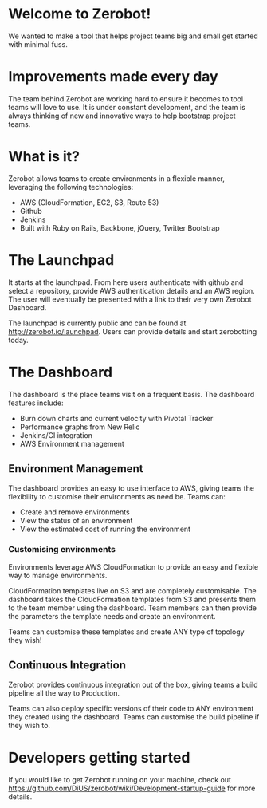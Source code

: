 # Welcome to Zerobot!

We wanted to make a tool that helps project teams big and small get started with minimal fuss. 

# Improvements made every day

The team behind Zerobot are working hard to ensure it becomes to tool teams will love to use. It is under constant development, and the team is always thinking of new and innovative ways to help bootstrap project teams.

# What is it?

Zerobot allows teams to create environments in a flexible manner, leveraging the following technologies:

* AWS (CloudFormation, EC2, S3, Route 53)
* Github
* Jenkins
* Built with Ruby on Rails, Backbone, jQuery, Twitter Bootstrap

# The Launchpad

It starts at the launchpad. From here users authenticate with github and select a repository, provide AWS authentication details and an AWS region. The user will eventually be presented with a link to their very own Zerobot Dashboard.

The launchpad is currently public and can be found at http://zerobot.io/launchpad. Users can provide details and start zerobotting today.

# The Dashboard

The dashboard is the place teams visit on a frequent basis. The dashboard features include:

* Burn down charts and current velocity with Pivotal Tracker
* Performance graphs from New Relic
* Jenkins/CI integration
* AWS Environment management

## Environment Management

The dashboard provides an easy to use interface to AWS, giving teams the flexibility to customise their environments as need be. Teams can:

* Create and remove environments
* View the status of an environment
* View the estimated cost of running the environment

### Customising environments

Environments leverage AWS CloudFormation to provide an easy and flexible way to manage environments. 

CloudFormation templates live on S3 and are completely customisable. The dashboard takes the CloudFormation templates from S3 and presents them to the team member using the dashboard. Team members can then provide the parameters the template needs and create an environment. 

Teams can customise these templates and create ANY type of topology they wish!

## Continuous Integration

Zerobot provides continuous integration out of the box, giving teams a build pipeline all the way to Production. 

Teams can also deploy specific versions of their code to ANY environment they created using the dashboard. Teams can customise the build pipeline if they wish to.

# Developers getting started

If you would like to get Zerobot running on your machine, check out https://github.com/DiUS/zerobot/wiki/Development-startup-guide for more details.